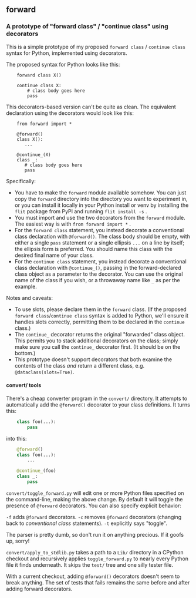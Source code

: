 ## forward

### A prototype of "forward class" / "continue class" using decorators

This is a simple prototype of my proposed `forward class` / `continue class`
syntax for Python, implemented using decorators.

The proposed syntax for Python looks like this:
```
    forward class X()

    continue class X:
        # class body goes here
        pass
```

This decorators-based version can't be quite as clean.  The equivalent
declaration using the decorators would look like this:

```
    from forward import *

    @forward()
    class X():
       ...

    @continue_(X)
    class _:
       # class body goes here
       pass
```

Specifically:

* You have to make the `forward` module available somehow.  You can just copy the
  `forward` directory into the directory you want to experiment in, or you can
  install it locally in your Python install or venv by installing the `flit`
  package from PyPI and running `flit install -s` .
* You must import and use the two decorators from the `forward` module.
  The easiest way is with `from forward import *` .
* For the `forward class` statement, you instead decorate a conventional class
  declaration with `@forward()`.  The class body should be empty, with either
  a single `pass` statement or a single ellipsis `...` on a line by itself;
  the ellipsis form is preferred.  You should name this class with the desired
  final name of your class.
* For the `continue class` statement, you instead decorate a conventional
  class declaration with `@continue_()`, passing in the forward-declared class
  object as a parameter to the decorator.  You can use the original name of
  the class if you wish, or a throwaway name like `_` as per the example.

Notes and caveats:

* To use slots, please declare them in the `forward` class.
  (If the proposed `forward class`/`continue class` syntax is added
  to Python, we'll ensure it handles slots correctly, permitting them to be
  declared in the `continue` class.)
* The `continue_` decorator returns the original "forwarded" class object.
  This permits you to stack additional decorators on the class; simply make
  sure you call the `continue_` decorator first.  (It should be on the bottom.)
* This prototype doesn't support decorators that both examine the contents of
  the class *and* return a different class, e.g. `@dataclass(slots=True)`.

#### convert/ tools

There's a cheap converter program in the `convert/` directory.  It attempts to
automatically add the `@forward()` decorator to your class definitions.  It
turns this:

```Python
    class foo(...):
        pass
```

into this:

```Python
    @forward()
    class foo(...):
        ...

    @continue_(foo)
    class _:
        pass
```

`convert/toggle_forward.py` will edit one or more Python files specified on the
command-line, making the above change.  By default it will toggle the presence of `@forward`
decorators.  You can also specify explicit behavior:

`-f` adds `@forward` decorators.
`-c` removes `@forward` decorators (changing back to *conventional class* statements).
`-t` explicitly says "toggle".

The parser is pretty dumb, so don't run it on anything precious.  If it goofs up, sorry!

`convert/apply_to_stdlib.py` takes a path to a `Lib/` directory in a CPython checkout
and recursively applies `toggle_forward.py` to nearly every Python file it finds
underneath.  It skips the `test/` tree and one silly tester file.

With a current checkout, adding `@forward()` decorators doesn't seem to break anything.
The set of tests that fails remains the same before and after adding forward decorators.

